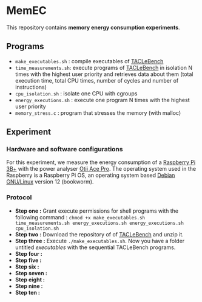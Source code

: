 # MemEC
This repository contains **memory energy consumption experiments**.

## Programs 

- ```make_executables.sh``` : compile executables of [TACLeBench](http://dx.doi.org/10.4230/OASIcs.WCET.2016.2) 
- ```time_measurements.sh```: execute programs of [TACLeBench](http://dx.doi.org/10.4230/OASIcs.WCET.2016.2) in isolation N times with the highest user priority and retrieves data about them (total execution time, total CPU times, number of cycles and number of instructions)
- ```cpu_isolation.sh``` : isolate one CPU with cgroups
- ```energy_executions.sh``` : execute one program N times with the highest user priority
- ```memory_stress.c``` : program that stresses the memory (with malloc)


## Experiment

### Hardware and software configurations

For this experiment, we measure the energy consumption of a [Raspberry Pi 3B+](https://www.raspberrypi.com/products/raspberry-pi-3-model-b-plus/) with the power analyser [Otii Ace Pro](https://www.qoitech.com/otii-ace/).
The operating system used in the Raspberry is a Raspberry Pi OS, an operating system based [Debian GNU/Linux](https://www.debian.org/) version 12 (bookworm).

### Protocol

- **Step one :** Grant execute permissions for shell programs with the following command :
  ```chmod +x make_executables.sh time_measurements.sh energy_executions.sh energy_executions.sh cpu_isolation.sh```
- **Step two :** Download the repository of of [TACLeBench](http://dx.doi.org/10.4230/OASIcs.WCET.2016.2) and unzip it.
- **Step three :** Execute ```./make_executables.sh```. Now you have a folder untitled _executables_ with the sequential TACLeBench programs.
- **Step four :** 
- **Step five :**
- **Step six :**
- **Step seven :**
- **Step eight :**
- **Step nine :**
- **Step ten :**
